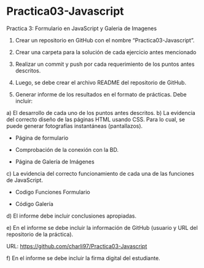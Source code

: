 # Practica03-Javascript
Practica 3: Formulario en JavaScript y Galeria de Imagenes
1.	Crear un repositorio en GitHub con el nombre “Practica03-Javascript”.
 
2.	Crear una carpeta para la solución de cada ejercicio antes mencionado
 
3.	Realizar un commit y push por cada requerimiento de los puntos antes descritos. 

4.	Luego, se debe crear el archivo README del repositorio de GitHub.

5.	Generar informe de los resultados en el formato de prácticas. Debe incluir:

a)	El desarrollo de cada uno de los puntos antes descritos.
b)	La evidencia del correcto diseño de las páginas HTML usando CSS. Para lo cual, se puede generar fotografías instantáneas (pantallazos). 
-	Página de formulario 

 

-	Comprobación de la conexión con la BD.
 
-	Página de Galería de Imágenes
 



c)	La evidencia del correcto funcionamiento de cada una de las funciones de JavaScript. 
-	Codigo Funciones Formulario
 
 
 
 
-	Código Galería

 

d)	El informe debe incluir conclusiones apropiadas. 

e)	En el informe se debe incluir la información de GitHub (usuario y URL del repositorio de la práctica).

URL: https://github.com/charli97/Practica03-Javascript

f)	En el informe se debe incluir la firma digital del estudiante. 
